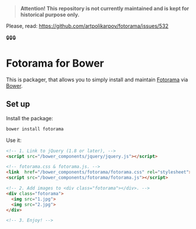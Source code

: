 > **Attention! This repository is not currently maintained and is kept for historical purpose only.**

Please, read: https://github.com/artpolikarpov/fotorama/issues/532

:lock::lock::lock:

# Fotorama for Bower

This is packager, that allows you to simply install and maintain [Fotorama](http://fotorama.io/) via [Bower](http://bower.io/).

## Set up

Install the package:

```bash
bower install fotorama
```

Use it:

```html
<!-- 1. Link to jQuery (1.8 or later), -->
<script src="/bower_components/jquery/jquery.js"></script>

<!-- fotorama.css & fotorama.js. -->
<link  href="/bower_components/fotorama/fotorama.css" rel="stylesheet">
<script src="/bower_components/fotorama/fotorama.js"></script>

<!-- 2. Add images to <div class="fotorama"></div>. -->
<div class="fotorama">
  <img src="1.jpg">
  <img src="2.jpg">
</div>

<!-- 3. Enjoy! -->
```
